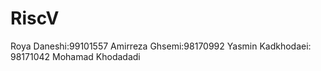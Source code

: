 # RiscV
Roya Daneshi:99101557
Amirreza Ghsemi:98170992
Yasmin Kadkhodaei: 98171042
Mohamad Khodadadi
